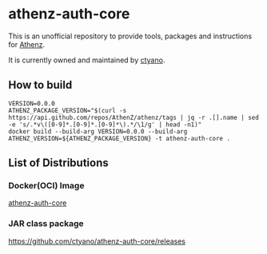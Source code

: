 # athenz-auth-core

This is an unofficial repository to provide tools, packages and instructions for [Athenz](https://www.athenz.io).

It is currently owned and maintained by [ctyano](https://github.com/ctyano).

## How to build

```
VERSION=0.0.0
ATHENZ_PACKAGE_VERSION="$(curl -s https://api.github.com/repos/AthenZ/athenz/tags | jq -r .[].name | sed -e 's/.*v\([0-9]*.[0-9]*.[0-9]*\).*/\1/g' | head -n1)"
docker build --build-arg VERSION=0.0.0 --build-arg ATHENZ_VERSION=${ATHENZ_PACKAGE_VERSION} -t athenz-auth-core .
```

## List of Distributions

### Docker(OCI) Image

[athenz-auth-core](https://github.com/users/ctyano/packages/container/package/athenz-auth-core)

### JAR class package

https://github.com/ctyano/athenz-auth-core/releases

